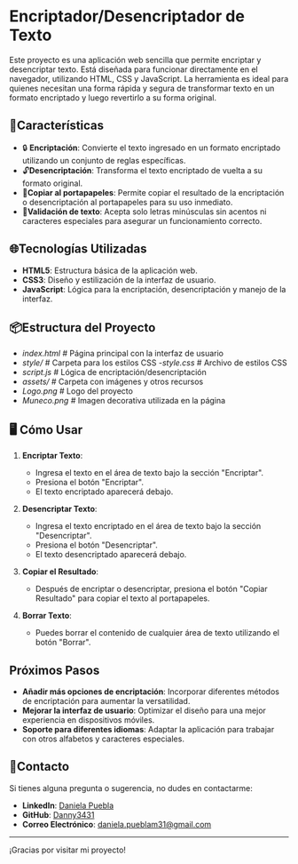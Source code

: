 <link rel="stylesheet" href="https://cdnjs.cloudflare.com/ajax/libs/font-awesome/6.0.0-beta3/css/all.min.css">

# Encriptador/Desencriptador de Texto

Este proyecto es una aplicación web sencilla que permite encriptar y desencriptar texto. Está diseñada para funcionar directamente en el navegador, utilizando HTML, CSS y JavaScript. La herramienta es ideal para quienes necesitan una forma rápida y segura de transformar texto en un formato encriptado y luego revertirlo a su forma original.

## 🚀Características


- 🔒<i class="fas fa-lock"></i> **Encriptación**: Convierte el texto ingresado en un formato encriptado utilizando un conjunto de reglas específicas.
- 🔓<i class="fas fa-unlock"></i>**Desencriptación**: Transforma el texto encriptado de vuelta a su formato original.
- 📄**Copiar al portapapeles**: Permite copiar el resultado de la encriptación o desencriptación al portapapeles para su uso inmediato.
- 🌟<i class="fas fa-desktop"></i>**Validación de texto**: Acepta solo letras minúsculas sin acentos ni caracteres especiales para asegurar un funcionamiento correcto.

## 🌐Tecnologías Utilizadas

- **HTML5**: Estructura básica de la aplicación web.
- **CSS3**: Diseño y estilización de la interfaz de usuario.
- **JavaScript**: Lógica para la encriptación, desencriptación y manejo de la interfaz.

## 📦Estructura del Proyecto
- *index.html* # Página principal con la interfaz de usuario
- *style/* # Carpeta para los estilos CSS
  -*style.css* # Archivo de estilos CSS
- *script.js* # Lógica de encriptación/desencriptación
- *assets/* # Carpeta con imágenes y otros recursos
- *Logo.png* # Logo del proyecto
- *Muneco.png* # Imagen decorativa utilizada en la página
## 🖥️ Cómo Usar

1. **Encriptar Texto**:
   - Ingresa el texto en el área de texto bajo la sección "Encriptar".
   - Presiona el botón "Encriptar".
   - El texto encriptado aparecerá debajo.

2. **Desencriptar Texto**:
   - Ingresa el texto encriptado en el área de texto bajo la sección "Desencriptar".
   - Presiona el botón "Desencriptar".
   - El texto desencriptado aparecerá debajo.

3. **Copiar el Resultado**:
   - Después de encriptar o desencriptar, presiona el botón "Copiar Resultado" para copiar el texto al portapapeles.

4. **Borrar Texto**:
   - Puedes borrar el contenido de cualquier área de texto utilizando el botón "Borrar".

## Próximos Pasos

- **Añadir más opciones de encriptación**: Incorporar diferentes métodos de encriptación para aumentar la versatilidad.
- **Mejorar la interfaz de usuario**: Optimizar el diseño para una mejor experiencia en dispositivos móviles.
- **Soporte para diferentes idiomas**: Adaptar la aplicación para trabajar con otros alfabetos y caracteres especiales.

## 📧Contacto

Si tienes alguna pregunta o sugerencia, no dudes en contactarme:

- **LinkedIn**: [Daniela Puebla](https://www.linkedin.com/in/daniela-pueblam31)
- **GitHub**: [Danny3431](https://github.com/Danny3431)
- **Correo Electrónico**: [daniela.pueblam31@gmail.com](mailto:daniela.pueblam31@gmail.com)

---

¡Gracias por visitar mi proyecto!

